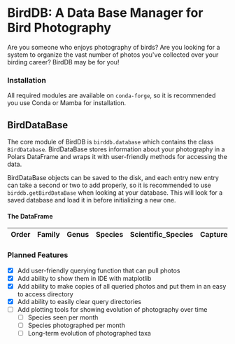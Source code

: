 # BirdDB: A Data Base Manager for Bird Photography

Are you someone who enjoys photography of birds? Are you looking for a system to organize the vast number of photos you've collected over your birding career? BirdDB may be for you!

### Installation
All required modules are available on `conda-forge`, so it is recommended you use Conda or Mamba for installation.

## BirdDataBase
The core module of BirdDB is `birddb.database` which contains the class `BirdDatabase`. BirdDataBase stores information about your photography in a Polars DataFrame and wraps it with user-friendly methods for accessing the data. 

BirdDataBase objects can be saved to the disk, and each entry new entry can take a second or two to add properly, so it is recommended to use `birddb.getBirdDataBase` when looking at your database. This will look for a saved database and load it in before initializing a new one.

#### The DataFrame
| Order | Family | Genus | Species | Scientific_Species | Capture_Date | Path | Wikipedia_URL | eBird_Checklist |
|-------|--------|-------|---------|--|--|--|--|--|



### Planned Features
- [x] Add user-friendly querying function that can pull photos
- [x] Add ability to show them in IDE with matplotlib
- [x] Add ability to make copies of all queried photos and put them in an easy to access directory
- [x] Add ability to easily clear query directories
- [ ] Add plotting tools for showing evolution of photography over time
  - [ ] Species seen per month
  - [ ] Species photographed per month
  - [ ] Long-term evolution of photographed taxa
